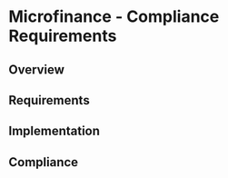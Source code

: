 # Microfinance - Compliance Requirements

## Overview

## Requirements

## Implementation

## Compliance
